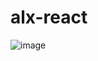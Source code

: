 # alx-react
![image](https://github.com/hephzibahij/alx-react/assets/128981877/f799582d-6c9f-467c-9d16-6fca1d252835)
